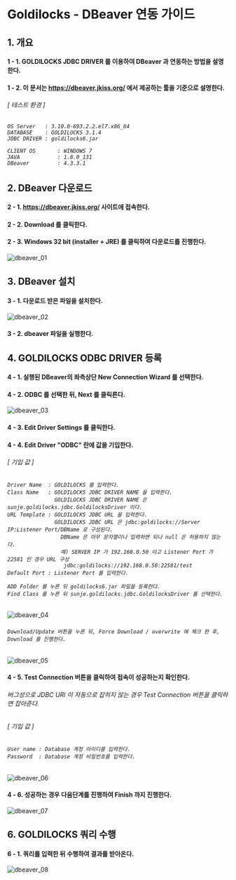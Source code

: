 # Goldilocks - DBeaver 연동 가이드

## 1. 개요

#### 1 - 1. GOLDILOCKS JDBC DRIVER 를 이용하여 DBeaver 과 연동하는 방법을 설명한다.

#### 1 - 2. 이 문서는 https://dbeaver.jkiss.org/ 에서 제공하는 툴을 기준으로 설명한다.

###### [ 테스트 환경 ]

<h6>

    OS Server   : 3.10.0-693.2.2.el7.x86_64
    DATABASE    : GOLDILOCKS 3.1.4
    JDBC DRIVER : goldilocks6.jar

    CLIENT OS       : WINDOWS 7
    JAVA            : 1.8.0_131
    DBeaver         : 4.3.3.1

</h6>

## 2. DBeaver 다운로드

#### 2 - 1. https://dbeaver.jkiss.org/ 사이트에 접속한다.

#### 2 - 2. Download 를 클릭한다.

#### 2 - 3. Windows 32 bit (installer + JRE) 를 클릭하여 다운로드를 진행한다.

![dbeaver_01](https://user-images.githubusercontent.com/9734988/35428839-938eb01e-02b4-11e8-9286-e59593b1d182.jpg)


## 3. DBeaver 설치

#### 3 - 1. 다운로드 받은 파일을 설치한다.

![dbeaver_02](https://user-images.githubusercontent.com/9734988/35428843-979cc998-02b4-11e8-813a-68cd06c984f9.jpg)

#### 3 - 2. dbeaver 파일을 실행한다.


## 4. GOLDILOCKS ODBC DRIVER 등록

#### 4 - 1. 실행된 DBeaver의 좌측상단 New Connection Wizard 를 선택한다.

#### 4 - 2. ODBC 를 선택한 뒤, Next 를 클릭른다.

![dbeaver_03](https://user-images.githubusercontent.com/9734988/35428849-9e3ea26c-02b4-11e8-9a08-d4505856536e.jpg)

#### 4 - 3. Edit Driver Settings 를 클릭한다.

#### 4 - 4. Edit Driver "ODBC" 란에 값을 기입한다.

###### [ 기입 값 ]

<h6>

    Driver Name  : GOLDILOCKS 를 입력한다.
    Class Name   : GOLDILOCKS JDBC DRIVER NAME 을 입력한다.
                   GOLDILOCKS JDBC DRIVER NAME 은 sunje.goldilocks.jdbc.GoldilocksDriver 이다.
    URL Template : GOLDILOCKS JDBC URL 을 입력한다.
                   GOLDILOCKS JDBC URL 은 jdbc:goldilocks://Server IP:Listener Port/DBName 로 구성된다.
                     DBName 은 아무 문자열이나 입력하면 되나 null 은 허용하지 않는다.
                     예) SERVER IP 가 192.168.0.50 이고 Listener Port 가 22581 인 경우 URL 구성
                      jdbc:goldilocks://192.168.0.50:22581/test
    Default Port : Listener Port 를 입력한다.

    ADD Folder 를 누른 뒤 goldilocks6.jar 파일을 등록한다.
    Find Class 를 누른 뒤 sunje.goldilocks.jdbc.GoldilocksDriver 를 선택한다.

</h6>

![dbeaver_04](https://user-images.githubusercontent.com/9734988/35428856-a1ff098c-02b4-11e8-8fcf-382b3dac3af0.jpg)

<h6>

    Download/Update 버튼을 누른 뒤, Force Download / overwrite 에 체크 한 후, Download 를 진행한다.

</h6>

![dbeaver_05](https://user-images.githubusercontent.com/9734988/35428860-a5218dec-02b4-11e8-8d92-172efdd902b5.jpg)


#### 4 - 5. Test Connection 버튼을 클릭하여 접속이 성공하는지 확인한다.

###### 버그성으로 JDBC URl 이 자동으로 잡히지 않는 경우 Test Connection 버튼을 클릭하면 잡아준다.

###### [ 기입 값 ]

<h6>

    User name : Database 계정 아이디를 입력한다.
    Password  : Database 계정 비밀번호를 입력한다.

</h6>

![dbeaver_06](https://user-images.githubusercontent.com/9734988/35428866-a869d982-02b4-11e8-8bba-6f362dbfd3c9.jpg)

#### 4 - 6. 성공하는 경우 다음단계를 진행하여 Finish 까지 진행한다.

![dbeaver_07](https://user-images.githubusercontent.com/9734988/35428868-ab2050d4-02b4-11e8-84d8-22f0fd9e9311.jpg)


## 6. GOLDILOCKS 쿼리 수행

#### 6 - 1. 쿼리를 입력한 뒤 수행하여 결과를 받아온다.

![dbeaver_08](https://user-images.githubusercontent.com/9734988/35428870-b048f69c-02b4-11e8-9b11-c4af58dbda60.jpg)
